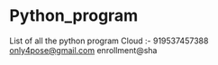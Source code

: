 # Python_program
List of all the python program
Cloud :- 919537457388
only4pose@gmail.com
enrollment@sha


